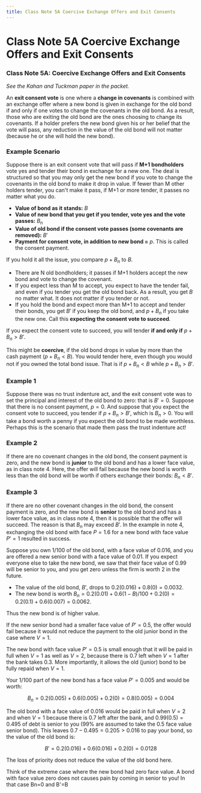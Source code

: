 ```yaml
---
title: Class Note 5A Coercive Exchange Offers and Exit Consents
---
```


# Class Note 5A Coercive Exchange Offers and Exit Consents

### Class Note 5A: Coercive Exchange Offers and Exit Consents

*See the Kahan and Tuckman paper in the packet.*

An **exit consent vote** is one where a **change in covenants** is combined with an exchange offer where a new bond is given in exchange for the old bond if and only if one votes to change the covenants in the old bond. As a result,  those who are exiting the old bond are the ones choosing to change its covenants. If a holder prefers the new bond given his or her belief that the vote will pass,  any reduction in the value of the old bond will not matter (because he or she will hold the new bond).

### Example Scenario

Suppose there is an exit consent vote that will pass if **M+1 bondholders** vote yes and tender their bond in exchange for a new one. The deal is structured so that you may only get the new bond if you vote to change the covenants in the old bond to make it drop in value. If fewer than M other holders tender,  you can't make it pass,  if M+1 or more tender,  it passes no matter what you do.

- **Value of bond as it stands:** $B$
- **Value of new bond that you get if you tender,  vote yes and the vote passes:** $B_n$
- **Value of old bond if the consent vote passes (some covenants are removed):** $B'$
- **Payment for consent vote,  in addition to new bond =** $p$. This is called the consent payment.

If you hold it all the issue,  you compare $p + B_n$ to $B$.

- There are N old bondholders; it passes if M+1 holders accept the new bond and vote to change the covenant.
- If you expect less than M to accept,  you expect to have the tender fail,  and even if you tender you get the old bond back. As a result,  you get $B$ no matter what. It does not matter if you tender or not.
- If you hold the bond and expect more than M+1 to accept and tender their bonds,  you get $B'$ if you keep the old bond,  and $p+B_n$ if you take the new one. Call this **expecting the consent vote to succeed**.

If you expect the consent vote to succeed,  you will tender **if and only if** $p + B_n > B'$.

This might be **coercive**,  if the old bond drops in value by more than the cash payment $(p + B_n < B)$. You would tender here,  even though you would not if you owned the total bond issue. That is if $p + B_n < B$ while $p + B_n > B'$.

### Example 1

Suppose there was no trust indenture act,  and the exit consent vote was to set the principal and interest of the old bond to zero: that is $B' = 0$. Suppose that there is no consent payment,  $p = 0$. And suppose that you expect the consent vote to succeed,  you tender if $p + B_n > B'$,  which is $B_n > 0$. You will take a bond worth a penny if you expect the old bond to be made worthless. Perhaps this is the scenario that made them pass the trust indenture act!

### Example 2

If there are no covenant changes in the old bond,  the consent payment is zero,  and the new bond is **junior** to the old bond and has a lower face value,  as in class note 4. Here,  the offer will fail because the new bond is worth less than the old bond will be worth if others exchange their bonds: $B_n < B'$.

### Example 3

If there are no other covenant changes in the old bond,  the consent payment is zero,  and the new bond is **senior** to the old bond and has a lower face value,  as in class note 4,  then it is possible that the offer will succeed. The reason is that $B_n$ may exceed $B'$. In the example in note 4,  exchanging the old bond with face $P = 1.6$ for a new bond with face value $P' = 1$ resulted in success.

Suppose you own 1/100 of the old bond,  with a face value of $0.016$,  and you are offered a new senior bond with a face value of $0.01$. If you expect everyone else to take the new bond,  we saw that their face value of $0.99$ will be senior to you,  and you get zero unless the firm is worth 2 in the future.

- The value of the old bond,  $B'$,  drops to $0.2(0.016) + 0.8(0) = 0.0032$.
- The new bond is worth $B_n = 0.2(0.01) + 0.6(1-B)/100 + 0.2(0) = 0.2(0.1) + 0.6(0.007) = 0.0062$.

Thus the new bond is of higher value.

If the new senior bond had a smaller face value of $P' = 0.5$,  the offer would fail because it would not reduce the payment to the old junior bond in the case where $V = 1$.

The new bond with face value $P' = 0.5$ is small enough that it will be paid in full when $V = 1$ as well as $V = 2$,  because there is $0.7$ left when $V = 1$ after the bank takes $0.3$. More importantly,  it allows the old (junior) bond to be fully repaid when $V = 1$.

Your 1/100 part of the new bond has a face value $P' = 0.005$ and would be worth:

$$ B_n = 0.2(0.005) + 0.6(0.005) + 0.2(0) = 0.8(0.005) = 0.004 $$

The old bond with a face value of $0.016$ would be paid in full when $V = 2$ and when $V = 1$ because there is $0.7$ left after the bank,  and $0.99(0.5) = 0.495$ of debt is senior to you (99% are assumed to take the $0.5$ face value senior bond). This leaves $0.7 - 0.495 = 0.205 > 0.016$ to pay your bond,  so the value of the old bond is:

$$ B' = 0.2(0.016) + 0.6(0.016) + 0.2(0) = 0.0128 $$

The loss of priority does not reduce the value of the old bond here.

Think of the extreme case where the new bond had zero face value. A bond with face value zero does not causes pain by coming in senior to you! In that case Bn=0 and B'=B
